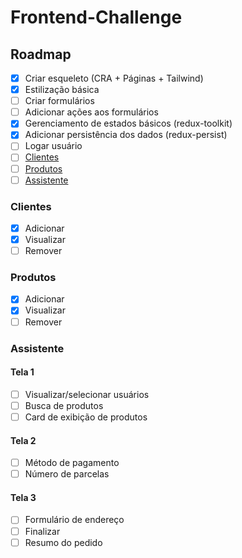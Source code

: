 # Frontend-Challenge

## Roadmap

- [x] Criar esqueleto (CRA + Páginas + Tailwind)
- [x] Estilização básica
- [ ] Criar formulários
- [ ] Adicionar ações aos formulários
- [x] Gerenciamento de estados básicos (redux-toolkit)
- [x] Adicionar persistência dos dados (redux-persist)
- [ ] Logar usuário
- [ ] [Clientes](#clientes)
- [ ] [Produtos](#produtos)
- [ ] [Assistente](#assistente)
 
### Clientes

- [x] Adicionar
- [x] Visualizar
- [ ] Remover

### Produtos

- [x] Adicionar
- [x] Visualizar
- [ ] Remover

### Assistente

#### Tela 1
- [ ] Visualizar/selecionar usuários
- [ ] Busca de produtos
- [ ] Card de exibição de produtos

#### Tela 2
- [ ] Método de pagamento
- [ ] Número de parcelas

#### Tela 3
- [ ] Formulário de endereço
- [ ] Finalizar
- [ ] Resumo do pedido